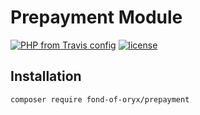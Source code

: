 # Prepayment Module
[![PHP from Travis config](https://img.shields.io/travis/php-v/symfony/symfony.svg)](https://php.net/)
[![license](https://img.shields.io/github/license/mashape/apistatus.svg)](https://packagist.org/packages/fond-of-oryx/prepayment)

## Installation
```
composer require fond-of-oryx/prepayment
```
